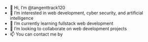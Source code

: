 - 👋 Hi, I’m @tangenttrack120
- 👀 I’m interested in web development, cyber security, and artificial intelligence
- 🌱 I’m currently learning fullstack web development
- 💞️ I’m looking to collaborate on web development projects
- 📫 You can contact me by
